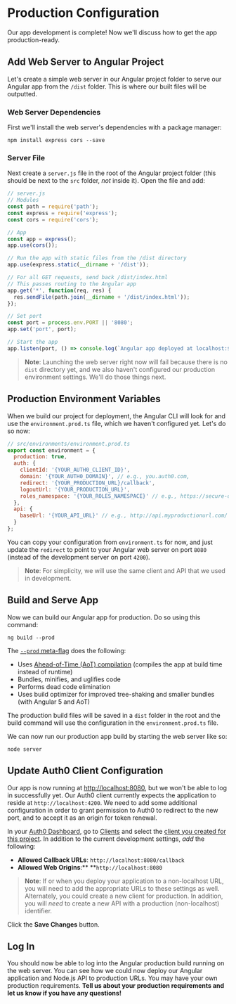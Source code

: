 # Production Configuration

Our app development is complete! Now we'll discuss how to get the app production-ready.

## Add Web Server to Angular Project

Let's create a simple web server in our Angular project folder to serve our Angular app from the `/dist` folder. This is where our built files will be outputted.

### Web Server Dependencies

First we'll install the web server's dependencies with a package manager:

```
npm install express cors --save
```

### Server File

Next create a `server.js` file in the root of the Angular project folder \(this should be next to the `src` folder, _not_ inside it\). Open the file and add:

```js
// server.js
// Modules
const path = require('path');
const express = require('express');
const cors = require('cors');

// App
const app = express();
app.use(cors());

// Run the app with static files from the /dist directory
app.use(express.static(__dirname + '/dist'));

// For all GET requests, send back /dist/index.html
// This passes routing to the Angular app
app.get('*', function(req, res) {
  res.sendFile(path.join(__dirname + '/dist/index.html'));
});

// Set port
const port = process.env.PORT || '8080';
app.set('port', port);

// Start the app
app.listen(port, () => console.log(`Angular app deployed at localhost:${port}`));
```

> **Note**: Launching the web server right now will fail because there is no `dist` directory yet, and we also haven't configured our production environment settings. We'll do those things next.

## Production Environment Variables

When we build our project for deployment, the Angular CLI will look for and use the `environment.prod.ts` file, which we haven't configured yet. Let's do so now:

```js
// src/environments/environment.prod.ts
export const environment = {
  production: true,
  auth: {
    clientId: '{YOUR_AUTH0_CLIENT_ID}',
    domain: '{YOUR_AUTH0_DOMAIN}', // e.g., you.auth0.com,
    redirect: '{YOUR_PRODUCTION_URL}/callback',
    logoutUrl: '{YOUR_PRODUCTION_URL}',
    roles_namespace: '{YOUR_ROLES_NAMESPACE}' // e.g., https://secure-dino-api/roles
  },
  api: {
    baseUrl: '{YOUR_API_URL}' // e.g., http://api.myproductionurl.com/
  }
};
```

You can copy your configuration from `environment.ts` for now, and just update the `redirect` to point to your Angular web server on port `8080` \(instead of the development server on port `4200`\).

> **Note**: For simplicity, we will use the same client and API that we used in development.

## Build and Serve App

Now we can build our Angular app for production. Do so using this command:

```
ng build --prod
```

The [`--prod` meta-flag](https://github.com/angular/angular-cli/wiki/build#--dev-vs---prod-builds) does the following:

* Uses [Ahead-of-Time \(AoT\) compilation](https://angular.io/guide/aot-compiler) \(compiles the app at build time instead of runtime\)
* Bundles, minifies, and uglifies code
* Performs dead code elimination
* Uses build optimizer for improved tree-shaking and smaller bundles \(with Angular 5 and AoT\)

The production build files will be saved in a `dist` folder in the root and the build command will use the configuration in the `environment.prod.ts` file.

We can now run our production app build by starting the web server like so:

```
node server
```

## Update Auth0 Client Configuration

Our app is now running at [http://localhost:8080](http://localhost:8080), but we won't be able to log in successfully yet. Our Auth0 client currently expects the application to reside at `http://localhost:4200`. We need to add some additional configuration in order to grant permission to Auth0 to redirect to the new port, and to accept it as an origin for token renewal.

In your [Auth0 Dashboard](https://manage.auth0.com), go to [Clients](https://manage.auth0.com/#/clients) and select the [client you created for this project](/auth0-setup.md#create-a-client). In addition to the current development settings, _add_ the following:

* **Allowed Callback URLs**: `http://localhost:8080/callback`
* **Allowed Web Origins**:** **`http://localhost:8080`

> **Note**: If or when you deploy your application to a non-localhost URL, you will need to add the appropriate URLs to these settings as well. Alternately, you could create a new client for production. In addition, you will _need_ to create a new API with a production \(non-localhost\) identifier.

Click the **Save Changes** button.

## Log In

You should now be able to log into the Angular production build running on the web server. You can see how we could now deploy our Angular application and Node.js API to production URLs. You may have your own production requirements. **Tell us about your production requirements and let us know if you have any questions!**

